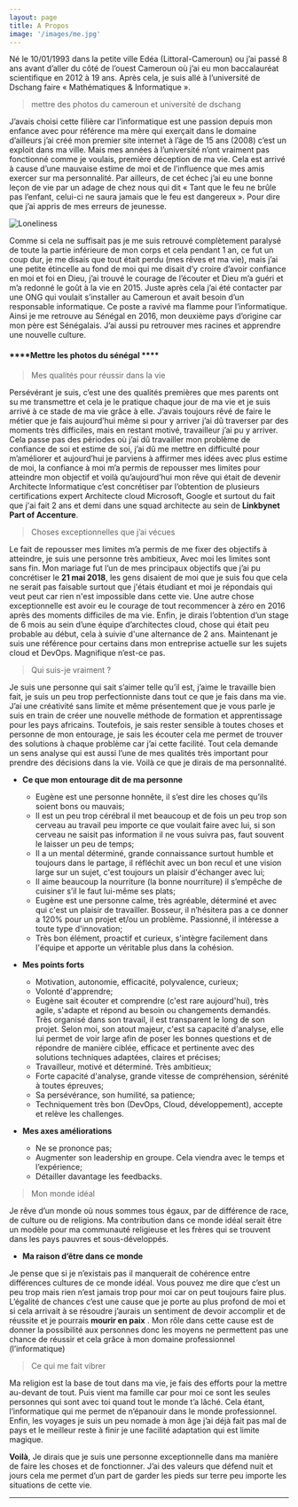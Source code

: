 ```yaml
---
layout: page
title: A Propos
image: '/images/me.jpg'
---
```


Né le 10/01/1993 dans la petite ville Edéa (Littoral-Cameroun) ou j’ai passé 8 ans avant d’aller du côté de l’ouest Cameroun où j’ai eu mon baccalauréat scientifique en 2012 à 19 ans. Après cela, je suis allé à l’université de Dschang faire « Mathématiques & Informatique ».

> mettre des photos du cameroun et université de dschang 

J’avais choisi cette filière car l’informatique est une passion depuis mon enfance avec pour référence ma mère qui exerçait dans le domaine d’ailleurs j’ai créé mon premier site internet à l’âge de 15 ans (2008) c’est un exploit dans ma ville. Mais mes années à l’université n’ont vraiment pas fonctionné comme je voulais, première déception de ma vie. Cela est arrivé à cause d’une mauvaise estime de moi et de l’influence que mes amis exercer sur ma personnalité. Par ailleurs, de cet échec j’ai eu une bonne leçon de vie par un adage de chez nous qui dit « Tant que le feu ne brûle pas l’enfant, celui-ci ne saura jamais que le feu est dangereux ». Pour dire que j’ai appris de mes erreurs de jeunesse.

![Loneliness]({{site.baseurl}}/images/30.jpg)

Comme si cela ne suffisait pas je me suis retrouvé complètement paralysé de toute la partie inférieure de mon corps et cela pendant 1 an, ce fut un coup dur, je me disais que tout était perdu (mes rêves et ma vie), mais j’ai une petite étincelle au fond de moi qui me disait d’y croire d’avoir confiance en moi et foi en Dieu, j’ai trouvé le courage de l’écouter et Dieu m’a guéri et m’a redonné le goût à la vie en 2015. Juste après cela j’ai été contacter par une ONG qui voulait s’installer au Cameroun et avait besoin d’un responsable informatique. Ce poste a ravivé ma flamme pour l’informatique. Ainsi je me retrouve au Sénégal en 2016, mon deuxième pays d’origine car mon père est Sénégalais. J’ai aussi pu retrouver mes racines et apprendre une nouvelle culture.

#### ****Mettre les photos du sénégal ****

> Mes qualités pour réussir dans la vie

Persévérant je suis, c’est une des qualités premières que mes parents ont su me transmettre et cela je le pratique chaque jour de ma vie et je suis arrivé à ce stade de ma vie grâce à elle. J’avais toujours rêvé de faire le métier que je fais aujourd’hui même si pour y arriver j’ai dû traverser par des moments très difficiles, mais en restant motivé, travailleur j’ai pu y arriver. Cela passe pas des périodes où j’ai dû travailler mon problème de confiance de soi et estime de soi, j’ai dû me mettre en difficulté pour m’améliorer et aujourd’hui je parviens à affirmer mes idées avec plus estime de moi, la confiance à moi m’a permis de repousser mes limites
pour atteindre mon objectif et voilà qu’aujourd’hui mon rêve qui était de devenir Architecte Informatique c’est concrétiser par l’obtention de plusieurs certifications expert Architecte cloud Microsoft, Google et surtout du fait que j'ai fait 2 ans et demi dans une squad architecte au sein de **Linkbynet Part of Accenture**.

> Choses exceptionnelles que j’ai vécues

Le fait de repousser mes limites m’a permis de me fixer des objectifs à atteindre, je suis une personne très ambitieux, Avec moi les limites sont sans fin.
Mon mariage fut l’un de mes principaux objectifs que j’ai pu concrétiser le **21 mai 2018**, les gens disaient de moi que je suis fou que cela ne serait pas faisable surtout que j'étais étudiant et moi je répondais qui veut peut car rien n'est impossible dans cette vie. Une autre chose exceptionnelle est avoir eu le courage de tout recommencer à zéro en 2016 après des moments difficiles de ma vie. Enfin, je dirais l’obtention d’un stage de 6 mois au sein d’une équipe d’architectes cloud, chose qui était peu probable au début, cela à suivie d'une alternance de 2 ans. Maintenant je suis une référence pour certains dans mon entreprise actuelle sur les sujets cloud et DevOps. Magnifique n’est-ce pas.

> Qui suis-je vraiment ?

Je suis une personne qui sait s’aimer telle qu’il est, j’aime le travaille bien fait, je suis un peu trop perfectionniste dans tout ce que je fais dans ma vie. J’ai une créativité sans limite et même présentement que je vous parle je suis en train de créer une nouvelle méthode de formation et apprentissage pour les pays africains. Toutefois, je sais rester sensible à toutes choses et personne de mon entourage, je sais les écouter cela me permet de trouver des solutions à chaque problème car j’ai cette facilité. Tout cela demande un sens analyse qui est aussi l’une de mes qualités très important pour prendre des décisions dans la vie.
Voilà ce que je dirais de ma personnalité.

* **Ce que mon entourage dit de ma personne**
    * Eugène est une personne honnête, il s’est dire les choses qu’ils soient bons ou mauvais;
    * Il est un peu trop cérébral il met beaucoup et de fois un peu trop son cerveau au travail peu importe ce que voulait faire avec lui, 
      si son cerveau ne saisit pas information il ne vous suivra pas, faut souvent le laisser un peu de temps;
    * Il a un mental déterminé, grande connaissance surtout humble et toujours dans le partage, il réfléchit avec un bon recul et une vision large sur un sujet, 
      c'est toujours un plaisir d'échanger avec lui;
    * Il aime beaucoup la nourriture (la bonne nourriture) il s’empêche de cuisiner s’il le faut lui-même ses plats;
    *	Eugène est une personne calme, très agréable, déterminé et avec qui c'est un plaisir de travailler. Bosseur, il n’hésitera pas a ce donner a 120% pour un projet et/ou un problème. Passionné, il intéresse a toute type d'innovation;
    *	Très bon élément, proactif et curieux, s'intègre facilement dans l'équipe et apporte un véritable plus dans la cohésion.

* **Mes points forts**
    * Motivation, autonomie, efficacité, polyvalence, curieux;
    *	Volonté d'apprendre;
    *	Eugène sait écouter et comprendre (c'est rare aujourd'hui), très agile, s'adapte et répond au besoin ou changements demandés. Très organisé dans son travail, il est transparent le long de son projet. Selon moi, son atout majeur, c'est sa capacité d'analyse, elle lui permet de voir large afin de poser les bonnes questions et de répondre de manière ciblée, efficace et pertinente avec des solutions techniques adaptées, claires et précises;
    *	Travailleur, motivé et déterminé. Très ambitieux;
    *	Forte capacité d'analyse, grande vitesse de compréhension, sérénité à toutes épreuves;
    *	Sa persévérance, son humilité, sa patience;
    *	Techniquement très bon (DevOps, Cloud, développement), accepte et relève les challenges.

* **Mes axes améliorations**
    * Ne se prononce pas;
    *	Augmenter son leadership en groupe. Cela viendra avec le temps et l’expérience;
    *	Détailler davantage les feedbacks.

> Mon monde idéal

Je rêve d’un monde où nous sommes tous égaux, par de différence de race, de culture ou de religions. Ma contribution dans ce monde idéal serait être un modèle pour ma
communauté religieuse et les frères qui se trouvent dans les pays pauvres et sous-développés.

- **Ma raison d’être dans ce monde**

Je pense que si je n’existais pas il manquerait de cohérence entre différences cultures de ce monde idéal. Vous pouvez me dire que c’est un peu trop mais rien n’est jamais trop pour moi car on peut toujours faire plus. L’égalité de chances c’est une cause que je porte au plus profond de moi et si cela arrivait à se résoudre j’aurais un sentiment de devoir accomplir et de réussite et je pourrais **mourir en paix** . Mon rôle dans cette cause est de donner la possibilité aux personnes donc
les moyens ne permettent pas une chance de réussir et cela grâce à mon domaine professionnel (l’informatique)

> Ce qui me fait vibrer

Ma religion est la base de tout dans ma vie, je fais des efforts pour la mettre au-devant de tout. Puis vient ma famille car pour moi ce sont les seules personnes qui sont avec toi quand tout le monde t’a lâché. Cela étant, l’informatique qui me permet de n’épanouir dans le monde professionnel. Enfin, les voyages je suis un peu nomade à mon âge j’ai déjà fait pas mal de pays et le meilleur reste à finir je une facilité adaptation qui est limite magique.

**Voilà**, Je dirais que je suis une personne exceptionnelle dans ma manière de faire les choses et de fonctionner. J’ai des valeurs que défend nuit et jours cela me permet d’un part de garder les pieds sur terre peu importe les situations de cette vie.

***